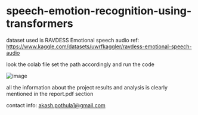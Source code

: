 # speech-emotion-recognition-using-transformers
dataset used is RAVDESS Emotional speech audio ref: https://www.kaggle.com/datasets/uwrfkaggler/ravdess-emotional-speech-audio 

look the colab file set the path accordingly and run the code 

![image](https://github.com/akash1akash1/speech-emotion-recognition/assets/128292061/beecb009-6720-44c6-9e08-abf8b2ab4cfb)


all the information about the project results and analysis is clearly mentioned in the report.pdf section 

contact info: akash.pothula1@gmail.com 
